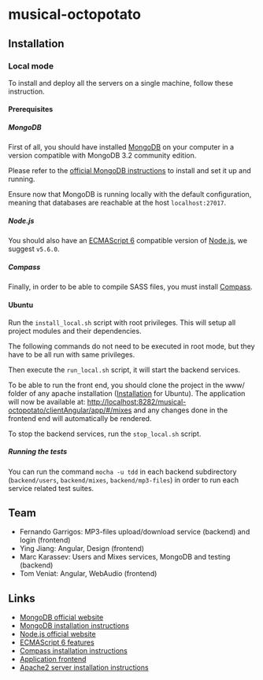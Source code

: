 # musical-octopotato

## Installation

### Local mode

To install and deploy all the servers on a single machine, follow these instruction.

#### Prerequisites

##### MongoDB

First of all, you should have installed [MongoDB][2] on your computer in a version compatible with MongoDB 3.2 community edition.

Please refer to the [official MongoDB instructions][1] to install and set it up and running.

Ensure now that MongoDB is running locally with the default configuration, meaning that databases are reachable at the host `localhost:27017`.

##### Node.js

You should also have an [ECMAScript 6][4] compatible version of [Node.js][3], we suggest `v5.6.0`.

##### Compass 

Finally, in order to be able to compile SASS files, you must install [Compass][5].

#### Ubuntu

Run the `install_local.sh` script with root privileges. This will setup all project modules and their dependencies.

The following commands do not need to be executed in root mode, but they have to be all run with same privileges.

Then execute the `run_local.sh` script, it will start the backend services.

To be able to run the front end, you should clone the project in the www/ folder of any apache installation
([Installation][7] for Ubuntu).
The application will now be available at: [http://localhost:8282/musical-octopotato/clientAngular/app/#/mixes][6] and any changes done in the frontend end will automatically be rendered.

To stop the backend services, run the `stop_local.sh` script.

##### Running the tests

You can run the command `mocha -u tdd` in each backend subdirectory (`backend/users`, `backend/mixes`, `backend/mp3-files`) in order to run each service related test suites.

## Team
 * Fernando Garrigos: MP3-files upload/download service (backend) and login (frontend)
 * Ying Jiang: Angular, Design (frontend)
 * Marc Karassev: Users and Mixes services, MongoDB and testing (backend)
 * Tom Veniat: Angular, WebAudio (frontend)

## Links
 * [MongoDB official website][2]
 * [MongoDB installation instructions][1]
 * [Node.js official website][3]
 * [ECMAScript 6 features][4]
 * [Compass installation instructions][5]
 * [Application frontend][6]
 * [Apache2 server installation instructions][7]

[1]: https://docs.mongodb.org/master/installation/
[2]: https://www.mongodb.org/
[3]: https://nodejs.org/en/
[4]: http://es6-features.org/
[5]: http://compass-style.org/install/
[6]: http://localhost:8282/musical-octopotato/clientAngular/app/#/mixes/
[7]: https://doc.ubuntu-fr.org/apache2/
